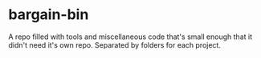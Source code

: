 # bargain-bin
A repo filled with tools and miscellaneous code that's small enough that it didn't need it's own repo. Separated by folders for each project.
